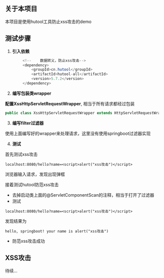 ## 关于本项目

本项目是使用hutool工具防止xss攻击的demo



## 测试步骤

1. **引入依赖**

~~~java
        <!--    数据转义，防止xss攻击-->
        <dependency>
            <groupId>cn.hutool</groupId>
            <artifactId>hutool-all</artifactId>
            <version>5.7.2</version>
        </dependency>
~~~



2. **编写包装类wrapper**

 **配置XssHttpServletRequestWrapper**, 相当于所有请求都经过包装

~~~java
public class XssHttpServletRequestWrapper extends HttpServletRequestWrapper
~~~



3. **编写filter过滤器**

使用上面编写好的wrapper来处理请求，这里没有使用springboot过滤器实现



4. **测试**

首先测试xss攻击

~~~text
localhost:8080/hello?name=<script>alert("xss攻击")</script>
~~~

浏览器输入请求，发现出现弹框



接着测试hutool防范xss攻击

- 去掉启动类上面的@ServletComponentScan的注释，相当于打开了过滤器
- 测试

~~~text
localhost:8080/hello?name=<script>alert("xss攻击")</script>
~~~

发现结果为

~~~text
hello, springboot! your name is alert("xss攻击")
~~~

- 防范xss攻击成功



## XSS攻击

待续...

